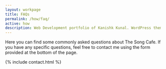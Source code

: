 ```yaml
---
layout: workpage
title: FAQs
permalink: /how/faq/
active: how
description: Web Development portfolio of Kanishk Kunal. WordPress themes, Jekyll themes, Blogs and WebApps
---
```


Here you can find some commonly asked questions about The Song Cafe. If you have any specific questions, feel free to contact me using the form provided at the bottom of the page.

{% include contact.html %}

<!--{% include websites.html %}

<h2 class="text-center">WordPress Themes</h2>

{% include wordpress-themes.html %} -->
